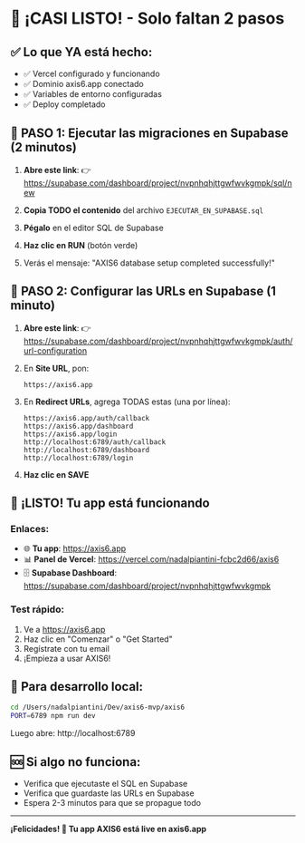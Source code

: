 # 🎉 ¡CASI LISTO! - Solo faltan 2 pasos

## ✅ Lo que YA está hecho:
- ✅ Vercel configurado y funcionando
- ✅ Dominio axis6.app conectado
- ✅ Variables de entorno configuradas
- ✅ Deploy completado

## 🔴 PASO 1: Ejecutar las migraciones en Supabase (2 minutos)

1. **Abre este link**: 
   👉 https://supabase.com/dashboard/project/nvpnhqhjttgwfwvkgmpk/sql/new

2. **Copia TODO el contenido** del archivo `EJECUTAR_EN_SUPABASE.sql`
   
3. **Pégalo** en el editor SQL de Supabase

4. **Haz clic en RUN** (botón verde)

5. Verás el mensaje: "AXIS6 database setup completed successfully!"

## 🔴 PASO 2: Configurar las URLs en Supabase (1 minuto)

1. **Abre este link**:
   👉 https://supabase.com/dashboard/project/nvpnhqhjttgwfwvkgmpk/auth/url-configuration

2. En **Site URL**, pon:
   ```
   https://axis6.app
   ```

3. En **Redirect URLs**, agrega TODAS estas (una por línea):
   ```
   https://axis6.app/auth/callback
   https://axis6.app/dashboard
   https://axis6.app/login
   http://localhost:6789/auth/callback
   http://localhost:6789/dashboard
   http://localhost:6789/login
   ```

4. **Haz clic en SAVE**

## 🚀 ¡LISTO! Tu app está funcionando

### Enlaces:
- 🌐 **Tu app**: https://axis6.app
- 📊 **Panel de Vercel**: https://vercel.com/nadalpiantini-fcbc2d66/axis6
- 🗄️ **Supabase Dashboard**: https://supabase.com/dashboard/project/nvpnhqhjttgwfwvkgmpk

### Test rápido:
1. Ve a https://axis6.app
2. Haz clic en "Comenzar" o "Get Started"
3. Regístrate con tu email
4. ¡Empieza a usar AXIS6!

## 📱 Para desarrollo local:
```bash
cd /Users/nadalpiantini/Dev/axis6-mvp/axis6
PORT=6789 npm run dev
```
Luego abre: http://localhost:6789

## 🆘 Si algo no funciona:
- Verifica que ejecutaste el SQL en Supabase
- Verifica que guardaste las URLs en Supabase
- Espera 2-3 minutos para que se propague todo

---

**¡Felicidades! 🎉 Tu app AXIS6 está live en axis6.app**